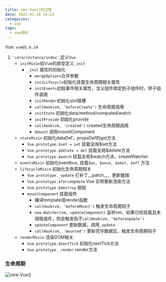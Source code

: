 ```yaml
---
title: new Vue()的过程
date: 2022.03.10 14:23
categories: 
  - vue
tags:
  - vue源码
---
```

Vue: `vue@2.6.14`

1. `'core/instance/index'`,定义`Vue`
   * `initMixin`给Vue的原型定义`_init`
     * `_init` 属性的初始化
       * `mergeOptions`合并参数
       * `initLifecycle`初始化挂载生命周期相关属性
       * `initEvents`初始事件相关属性，当父组件绑定到子组件时，供子组件调用
       * `initRender`初始化slot插槽
       * `callHook(vm, 'beforeCreate')` 生命周期调用
       * `initState` 初始化data/method/computed/watch
       * `initProvide` 初始化provide
       * `callHook(vm, 'created')` created生命周期调用
       * `$mount` 调用mountComponent
       <!-- more -->
   * `stateMixin` 初始化dataDef，propsDef的get方法
     * `Vue.prototype.$set = set` 挂载全局$set方法
     * `Vue.prototype.$delete = del` 挂载全局$delete方法
     * `Vue.prototype.$watch` 挂载全局$watch方法，createWatcher
   * `eventsMixin` 初始化eventbus, 挂载`$on, $once, $emit, $off` 方法
   * `lifecycleMixin` 初始化生命周期相关
     * `Vue.prototype._update` 打补丁\_\_patch\_\_，更新数据
     * `Vue.prototype.$forceUpdate` Vue 实例重新渲染方法
     * `Vue.prototype.$destroy` 销毁
     * `mountComponent` 挂载组件
       * 编译template成render函数
       * `callHook(vm, 'beforeMount')` 触发生命周期钩子
       * `new Watcher(vm, updateComponent)` 监听vm，如果已经挂载且未销毁组件，则会触发钩子`callHook(vm, 'beforeUpdate')`
       * `updateComponent` 更新数据，调用`_update`
       * `callHook(vm, 'mounted')` 更新完毕数据后，触发生命周期钩子
   * `renderMixin` 渲染DOM相关
     * `Vue.prototype.$nextTick` 初始化nextTick方法
     * `Vue.prototype._render` render方法



### 生命周期

![new Vue()](https://gcore.jsdelivr.net/gh/BestJarvan/pic-imgs/imgs/202203081423948.png)

